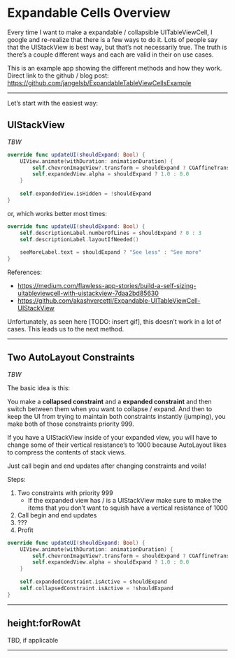# Expandable Cells Overview

Every time I want to make a expandable / collapsible UITableViewCell, I google and re-realize that there is a few ways to do it. Lots of people say that the UIStackView is best way, but that’s not necessarily true. The truth is there’s a couple different ways and each are valid in their on use cases. 

This is an example app showing the different methods and how they work. Direct link to the github / blog post: https://github.com/jangelsb/ExpandableTableViewCellsExample

- - -

Let’s start with the easiest way:

## UIStackView
*TBW*

```Swift
override func updateUI(shouldExpand: Bool) {
    UIView.animate(withDuration: animationDuration) {
        self.chevronImageView?.transform = shouldExpand ? CGAffineTransform(rotationAngle: self.chevronRotationAngle) : .identity
        self.expandedView.alpha = shouldExpand ? 1.0 : 0.0
    }
    
    self.expandedView.isHidden = !shouldExpand
}
```

or, which works better most times:

```Swift
override func updateUI(shouldExpand: Bool) {
    self.descriptionLabel.numberOfLines = shouldExpand ? 0 : 3
    self.descriptionLabel.layoutIfNeeded()
    
    seeMoreLabel.text = shouldExpand ? "See less" : "See more"
}
```

References:

- https://medium.com/flawless-app-stories/build-a-self-sizing-uitableviewcell-with-uistackview-7daa2bd85630
- https://github.com/akashvercetti/Expandable-UITableViewCell-UIStackView


Unfortunately, as seen here [TODO: insert gif], this doesn’t work in a lot of cases. This leads us to the next method.

---

## Two AutoLayout Constraints 
*TBW*

The basic idea is this: 

You make a **collapsed constraint** and a **expanded constraint** and then switch between them when you want to collapse / expand. And then to keep the UI from trying to maintain both constraints instantly (jumping), you make both of those constraints priority 999. 

If you have a UIStackView inside of your expanded view, you will have to change some of their vertical resistance’s to 1000 because AutoLayout likes to compress the contents of stack views. 

Just call begin and end updates after changing constraints and voila! 

Steps:

1. Two constraints with priority 999
    - If the expanded view has / is a UIStackView make sure to make the items that you don’t want to squish have a vertical resistance of 1000
2. Call begin and end updates
3. ???
4. Profit

```Swift
override func updateUI(shouldExpand: Bool) {
    UIView.animate(withDuration: animationDuration) {
        self.chevronImageView?.transform = shouldExpand ? CGAffineTransform(rotationAngle: self.chevronRotationAngle) : .identity
        self.expandedView.alpha = shouldExpand ? 1.0 : 0.0
    }
    
    self.expandedConstraint.isActive = shouldExpand
    self.collapsedConstraint.isActive = !shouldExpand
}
```

---

## height:forRowAt
TBD, if applicable 

---
